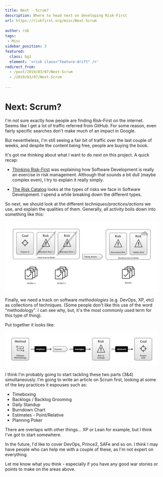 ```yaml
---
title: Next - Scrum?
description: Where to head next on developing Risk-First
url: https://riskfirst.org/misc/Next-Scrum

author: rob
tags:
 - Misc
sidebar_position: 3
featured: 
  class: bg1
  element: '<risk class="feature-drift" />'
redirect_from: 
  - /post/2019/03/07/Next-Scrum
  - /2019/03/07/Next-Scrum

---
```


# Next: Scrum?

I'm not sure exactly how people are finding Risk-First on the internet.  Seems like I get a lot of traffic referred from GitHub.   For some reason, even fairly specific searches don't make much of an impact in Google.  

But nevertheless, I'm still seeing a fair bit of traffic over the last couple of weeks, and despite the content being free, people are buying the book.  

It's got me thinking about what I want to do next on this project.  A quick recap:

- [Thinking Risk-First](/thinking/Start.md) was explaining how Software Development is really an exercise in risk management.  Although that sounds a bit dull (maybe complex even), I try to explain it really simply.  

- [The Risk Catalog](/risks/Start.md) looks at the types of risks we face in Software Development.  I spend a while breaking down the different types.

So next, we should look at the different _techniques/practices/actions_ we use, and explain the qualities of them.  Generally, all activity boils down into something like this:

![Taking Action](/img/generated/introduction/all_risk_management_language.png)

Finally, we need a track on software _methodologies_ (e.g. DevOps, XP, etc) as collections of techniques.  (Some people don't like this use of the word "methodology".  I can see why, but, it's the most commonly used term for this type of thing).

Put together it looks like:

![Basic Model of Software Risks and Practices](/img/generated/executive-summary/pattern_language.png)

I think I'm probably going to start tackling these two parts (3&4) simultaneously.  I'm going to write an article on Scrum first, looking at some of the key practices it espouses such as:

- Timeboxing
- Backlogs / Backlog Grooming
- Daily Standup
- Burndown Chart
- Estimates - Point/Relative
- Planning Poker

There are overlaps with other things... XP or Lean for example, but I think I've got to start somewhere.  

In the future, I'd like to cover DevOps, Prince2, SAFe and so on.  I think I may have people who can help me with a couple of these, as I'm not expert on everything.

Let me know what you think - especially if you have any good war stories or points to make on the areas above.